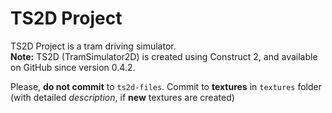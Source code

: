 # TS2D Project
  
TS2D Project is a tram driving simulator.  
**Note:** TS2D (TramSimulator2D) is created using Construct 2, and available on GitHub since version 0.4.2.

Please, **do not commit** to `ts2d-files`. Commit to **textures** in `textures` folder (with detailed _description_, if **new** textures are created)
